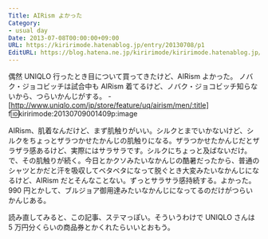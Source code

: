 ```yaml
---
Title: AIRism よかった
Category:
- usual day
Date: 2013-07-08T00:00:00+09:00
URL: https://kiririmode.hatenablog.jp/entry/20130708/p1
EditURL: https://blog.hatena.ne.jp/kiririmode/kiririmode.hatenablog.jp/atom/entry/8454420450078209652
---
```



偶然 UNIQLO 行ったとき目について買ってきたけど、AIRism よかった。
ノバク・ジョコビッチは試合中も AIRism 着てるけど、ノバク・ジョコビッチ知らないから、つらいかんじがする。
-[http://www.uniqlo.com/jp/store/feature/uq/airism/men/:title]
f:id:kiririmode:20130709001409p:image


AIRism、肌着なんだけど、まず肌触りがいい。シルクとまでいかないけど、シルクをちょっとザラつかせたかんじの肌触りになる。ザラつかせたかんじだとザラザラ感あるけど、実際にはサラサラです。シルクにちょっと及ばないだけ。
で、その肌触りが続く。今日とかクソみたいなかんじの酷暑だったから、普通のシャツとかだと汗を吸収してベタベタになって脱ぐとき大変みたいなかんじになるけど、AIRism だとそんなことない。ずっとサラサラ感持続する。よかった。990 円とかして、ブルジョア御用達みたいなかんじになってるのだけがつらいかんじある。


読み直してみると、この記事、ステマっぽい。そういうわけで UNIQLO さんは 5 万円分くらいの商品券とかくれたらいいとおもう。
